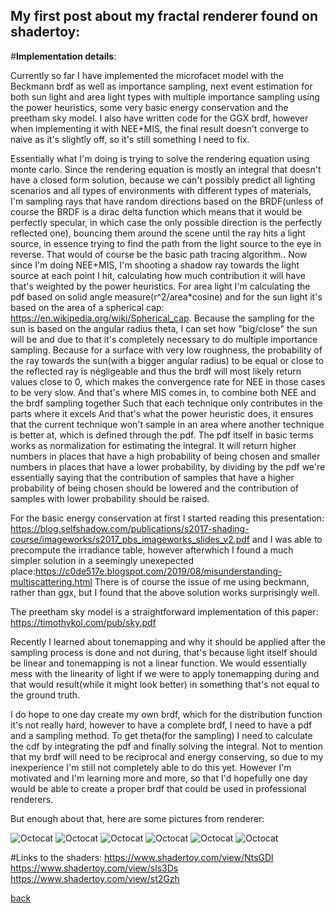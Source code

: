 ## My first post about my fractal renderer found on shadertoy:

#**Implementation details**:

Currently so far I have implemented the microfacet model with the Beckmann brdf as well as importance sampling, next event estimation for both sun light and area light types with multiple importance sampling using the power heuristics, some very basic energy conservation and the preetham sky model. I also have written code for the GGX brdf, however when implementing it with NEE+MIS, the final result doesn't converge to naive as it's slightly off, so it's still something I need to fix.

Essentially what I'm doing is trying to solve the rendering equation using monte carlo. Since the rendering equation is mostly an integral that doesn't have a closed form solution, because we can't possibly predict all lighting scenarios and all types of environments with different types of materials, I'm sampling rays that have random directions based on the BRDF(unless of course the BRDF is a dirac delta function which means that it would be perfectly specular, in which case the only possible direction is the perfectly reflected one), bouncing them around the scene until the ray hits a light source, in essence trying to find the path from the light source to the eye in reverse.
That would of course be the basic path tracing algorithm.. Now since I'm doing NEE+MIS, I'm shooting a shadow ray towards the light source at each point I hit, calculating how much contribution it will have that's weighted by the power heuristics. For area light I'm calculating the pdf based on solid angle measure(r^2/area*cosine) and for the sun light it's based on the area of a spherical cap: https://en.wikipedia.org/wiki/Spherical_cap. Because the sampling for the sun is based on the angular radius theta, I can set how "big/close" the sun will be and due to that it's completely necessary to do multiple importance sampling. Because for a surface with very low roughness, the probability of the ray towards the sun(with a bigger angular radius) to be equal or close to the reflected ray is négligeable and thus the brdf will most likely return values close to 0, which makes the convergence rate for NEE in those cases to be very slow. And that's where MIS comes in, to combine both NEE and the brdf sampling together Such that each technique only contributes in the parts where it excels And that's what the power heuristic does, it ensures that the current technique won't sample in an area where another technique is better at, which is defined through the pdf. The pdf itself in basic terms works as normalization for estimating the integral. It will return higher numbers in places that have a high probability of being chosen and smaller numbers in places that have a lower probability, by dividing by the pdf we're essentially saying that the contribution of samples that have a higher probability of being chosen should be lowered and the contribution of samples with lower probability should be raised.

For the basic energy conservation at first I started reading this presentation: https://blog.selfshadow.com/publications/s2017-shading-course/imageworks/s2017_pbs_imageworks_slides_v2.pdf
and I was able to precompute the irradiance table, however afterwhich I found a much simpler solution in a seemingly unexepected place:https://c0de517e.blogspot.com/2019/08/misunderstanding-multiscattering.html
There is of course the issue of me using beckmann, rather than ggx, but I found that the above solution works surprisingly well.

The preetham sky model is a straightforward implementation of this paper: https://timothykol.com/pub/sky.pdf

Recently I learned about tonemapping and why it should be applied after the sampling process is done and not during, that's because light itself should be linear and tonemapping is not a linear function. We would essentially mess with the linearity of light if we were to apply tonemapping during and that would result(while it might look better) in something that's not equal to the ground truth.

I do hope to one day create my own brdf, which for the distribution function it's not really hard, however to have a complete brdf, I need to have a pdf and a sampling method. To get theta(for the sampling) I need to calculate the cdf by integrating the pdf and finally solving the integral. Not to mention that my brdf will need to be reciprocal and energy conserving, so due to my inexperience I'm still not completely able to do this yet. However I'm motivated and I'm learning more and more, so that I'd hopefully one day would be able to create a proper brdf that could be used in professional renderers. 

But enough about that, here are some pictures from renderer:

![Octocat](https://github.com/NamelessCoding/NamelessCoding.github.io/blob/main/assets/images/weirdweird.png?raw=true)
![Octocat](https://github.com/NamelessCoding/NamelessCoding.github.io/blob/main/assets/images/sdfshkj12413523.png?raw=true)
![Octocat](https://github.com/NamelessCoding/NamelessCoding.github.io/blob/main/assets/images/pyramidsf.png?raw=true)
![Octocat](https://github.com/NamelessCoding/NamelessCoding.github.io/blob/main/assets/images/isitgood.png?raw=true)
![Octocat](https://github.com/NamelessCoding/NamelessCoding.github.io/blob/main/assets/images/hmmmi2.png?raw=true)
![Octocat](https://github.com/NamelessCoding/NamelessCoding.github.io/blob/main/assets/images/gsfdsfds.png?raw=true)



#Links to the shaders:
https://www.shadertoy.com/view/NtsGDl
https://www.shadertoy.com/view/sls3Ds
https://www.shadertoy.com/view/st2Gzh

[back](./)
